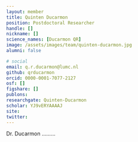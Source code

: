 ```yaml
---
layout: member
title: Quinten Ducarmon
position: Postdoctoral Researcher
handle: []
nickname: []
science_names: [Ducarmon QR]
image: /assets/images/team/quinten-ducarmon.jpg
alumni: false

# social
email: q.r.ducarmon@lumc.nl
github: qrducarmon
orcid: 0000-0001-7077-2127
osf: []
figshare: []
publons:
researchgate: Quinten-Ducarmon
scholar: YJ9vERYAAAAJ
site:
twitter:
---
```


Dr. Ducarmon .........
